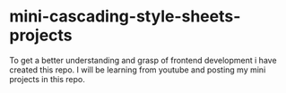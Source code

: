 # mini-cascading-style-sheets-projects
To get a better understanding and grasp of frontend development i have created this repo. I will be learning from youtube and posting my mini projects in this repo.
